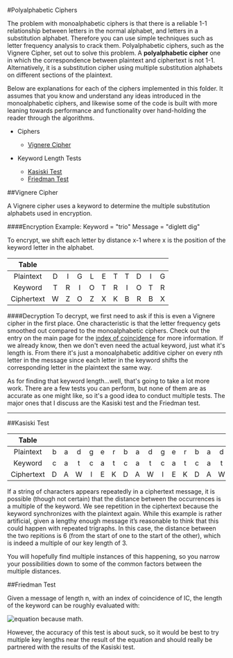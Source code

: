 #Polyalphabetic Ciphers

The problem with monoalphabetic ciphers is that there is a reliable 1-1 relationship between letters in the normal alphabet, and letters in a substitution alphabet.  Therefore you can use simple techniques such as letter frequency analysis to crack them.  Polyalphabetic ciphers, such as the Vignere Cipher, set out to solve this problem.
A **polyalphabetic cipher** one in which the correspondence between plaintext and ciphertext is not 1-1.  Alternatively, it is a substitution cipher using multiple substitution alphabets on different sections of the plaintext.

Below are explanations for each of the ciphers implemented in this folder.  It assumes that you know and understand any ideas introduced in the monoalphabetic ciphers, and likewise some of the code is built with more leaning towards performance and functionality over hand-holding the reader through the algorithms.

* Ciphers
   * [Vignere Cipher](https://github.com/MovieStiles/Cryptography/tree/master/Polyalphabetic#vignere-cipher)

* Keyword Length Tests
   * [Kasiski Test](https://github.com/MovieStiles/Cryptography/tree/master/Polyalphabetic#kasiski-test)
   * [Friedman Test](https://github.com/MovieStiles/Cryptography/tree/master/Polyalphabetic#friedman-test)

##Vignere Cipher

A Vignere cipher uses a keyword to determine the multiple substitution alphabets used in encryption.

####Encryption Example: Keyword = "trio"  Message = "diglett dig"

To encrypt, we shift each letter by distance x-1 where x is the position of the keyword letter in the alphabet.

|Table       |   |   |   |   |   |   |   |   |   |   |
|:----------:|:-:|:-:|:-:|:-:|:-:|:-:|:-:|:-:|:-:|:-:|
| Plaintext  | D | I | G | L | E | T | T | D | I | G |
| Keyword    | T | R | I | O | T | R | I | O | T | R |
| Ciphertext | W | Z | O | Z | X | K | B | R | B | X |

####Decryption
To decrypt, we first need to ask if this is even a Vignere cipher in the first place.
One characteristic is that the letter frequency gets smoothed out compared to the monoalphabetic ciphers.  Check out the entry on the main page for the [index of coincidence](https://github.com/MovieStiles/Cryptography#index-of-coincidence) for more information.  If we already know, then we don't even need the actual keyword, just what it's length is.
From there it's just a monoalphabetic additive cipher on every nth letter in the message since each letter in the keyword shifts the corresponding letter in the plaintext the same way.

As for finding that keyword length...well, that's going to take a lot more work.  There are a few tests you can perform, but none of them are as accurate as one might like, so it's a good idea to conduct multiple tests.  The major ones that I discuss are the Kasiski test and the Friedman test.

---

##Kasiski Test

|Table       |   |   |   |   |   |   |   |   |   |   |   |   |   |   |   |   |   |   |
|:----------:|:-:|:-:|:-:|:-:|:-:|:-:|:-:|:-:|:-:|:-:|:-:|:-:|:-:|:-:|:-:|:-:|:-:|:-:|
| Plaintext  | b | a | d | g | e | r | b | a | d | g | e | r | b | a | d | g | e | r |
| Keyword    | c | a | t | c | a | t | c | a | t | c | a | t | c | a | t | c | a | t |
| Ciphertext | D | A | W | I | E | K | D | A | W | I | E | K | D | A | W | I | E | K |

If a string of characters appears repeatedly in a ciphertext message, it is possible (though not certain) that the distance between the occurrences is a multiple of the keyword.  We see repetition in the ciphertext because the keyword synchronizes with the plaintext again.  While this example is rather artificial, given a lengthy enough message it’s reasonable to think that this could happen with repeated trigraphs.
In this case, the distance between the two repitions is 6 (from the start of one to the start of the other), which is indeed a multiple of our key length of 3.

You will hopefully find multiple instances of this happening, so you narrow your possibilities down to some of the common factors between the multiple distances.

##Friedman Test

Given a message of length n, with an index of coincidence of IC, the length of the keyword can be roughly evaluated with:

![equation](http://i.imgur.com/ddsjBkf.png) because math.

However, the accuracy of this test is about suck, so it would be best to try multiple key lengths near the result of the equation and should really be partnered with the results of the Kasiski test.